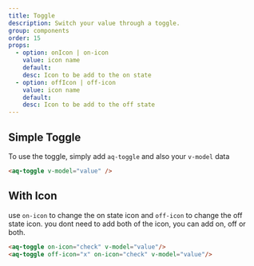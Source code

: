 ```yaml
---
title: Toggle
description: Switch your value through a toggle.
group: components
order: 15
props:
  - option: onIcon | on-icon
    value: icon name
    default:
    desc: Icon to be add to the on state
  - option: offIcon | off-icon
    value: icon name
    default:
    desc: Icon to be add to the off state
---
```


## Simple Toggle

To use the toggle, simply add `aq-toggle` and also your `v-model` data

<example-toggle></example-toggle>

```html
<aq-toggle v-model="value" />
```

## With Icon

use `on-icon` to change the on state icon and `off-icon` to change the off state icon.
you dont need to add both of the icon, you can add on, off or both.

<div class="flex">
  <example-toggle section="icon" class="mr-2"></example-toggle>
  <example-toggle section="icon-both"></example-toggle>
</div>

```html
<aq-toggle on-icon="check" v-model="value"/>
<aq-toggle off-icon="x" on-icon="check" v-model="value"/>
```